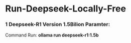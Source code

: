# Run-Deepseek-Locally-Free

### 1 Deepseek-R1 Version 1.5Bilion Paramter: 
  Command Run: **ollama run deepseek-r1:1.5b**
